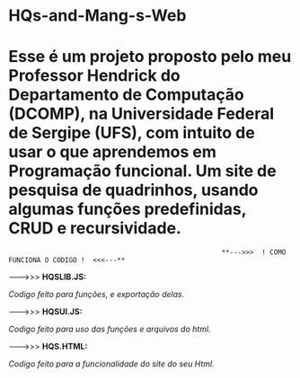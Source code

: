 # HQs-and-Mang-s-Web
# Esse é um projeto proposto pelo meu Professor Hendrick do Departamento de Computação (DCOMP), na Universidade Federal de Sergipe (UFS), com intuito de usar o que aprendemos em Programação funcional. Um site de pesquisa de quadrinhos, usando algumas funções predefinidas, CRUD e recursividade. 

                                                         **--->>>  ! COMO FUNCIONA O CODIGO !  <<<---**
                                                                
 --->>>  **HQSLIB.JS:**

_Codigo feito para funções, e exportação delas._

 --->>>  **HQSUI.JS:**

_Codigo feito para uso das funções e arquivos do html._

 --->>>  **HQS.HTML:**

_Codigo feito para a funcionalidade do site do seu Html._
 

 
